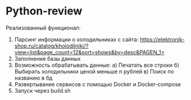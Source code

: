 # Python-review
Реализованный функционал:
  1) Парсинг информации о холодильниках с сайта: https://elektronik-shop.ru/catalog/kholodilniki/?view=list&page_count=12&sort=shows&by=desc&PAGEN_1=
  2) Заполнение базы данных
  3) Возможность обрабатывать данные:
       а) Печатать все строки
       б) Выбирать холодильники ценой меньше n рублей
       в) Поиск по названию в бд
  5) Развертывание сервисов с помощью Docker и Docker-compose
  6) Запуск через build.sh

  
